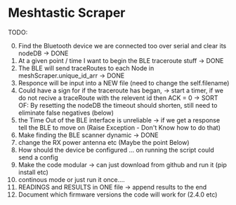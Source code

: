# Meshtastic Scraper

TODO:

0. Find the Bluetooth device we are connected too over serial and clear its nodeDB -> DONE
1. At a given point / time I want to begin the BLE traceroute stuff                -> DONE
2. The BLE will send traceRoutes to each Node in meshScraper.unique_id_arr         -> DONE
3. Responce will be input into a NEW file (need to change the self.filename)
4. Could have a sign for if the traceroute has began, -> start a timer, if we do not recive a traceRoute with the relevent id then ACK = 0
          -> SORT OF: By resetting the nodeDB the timeout should shorten, still need to eliminate false negatives (below)
5. the Time Out of the BLE interface is unreliable -> if we get a response tell the BLE to move on (Raise Exception - Don't Know how to do that)
6. Make finding the BLE scanner dynamic                                            -> DONE
7. change the RX power antenna etc (Maybe the point Below)
8. How should the device be configured ... on running the script could send a config 
9. Make the code modular -> can just download from github and run it (pip install etc)
10. continous mode or just run it once....
11. READINGS and RESULTS in ONE file -> append results to the end
12. Document which firmware versions the code will work for (2.4.0 etc)